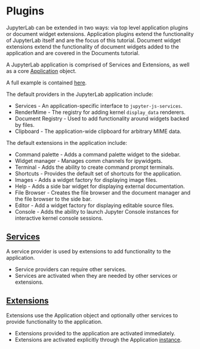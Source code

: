 # Plugins

JupyterLab can be extended in two ways: via top level application plugins
or document widget extensions.  Application plugins extend the 
functionality of JupyterLab itself and are the focus of this tutorial. 
Document widget extensions extend the functionality of document widgets added 
to the application and are covered in the Documents tutorial.

A JupyterLab application is comprised of Services and Extensions, as well as a 
core [Application](https://github.com/phosphorjs/phosphide/blob/master/src/core/application.ts) object.

A full example is contained [here](https://github.com/jupyter/jupyterlab/tree/master/examples/lab).

The default providers in the JupyterLab application include:
- Services - An application-specific interface to `jupyter-js-services`.
- RenderMime - The registry for adding kernel `display_data` renderers.
- Document Registry - Used to add functionality around widgets backed by files.
- Clipboard - The application-wide clipboard for arbitrary MIME data.

The default extensions in the application include:
- Command palette - Adds a command palette widget to the sidebar.
- Widget manager - Manages comm channels for ipywidgets.
- Terminal - Adds the ability to create command prompt terminals.
- Shortcuts - Provides the default set of shortcuts for the application.
- Images - Adds a widget factory for displaying image files.
- Help - Adds a side bar widget for displaying external documentation.
- File Browser - Creates the file browser and the document manager and the file browser to the side bar.
- Editor - Add a widget factory for displaying editable source files.
- Console - Adds the ability to launch Jupyter Console instances for
interactive kernel console sessions.

## [Services](https://github.com/phosphorjs/phosphide/blob/master/src/core/serviceregistry.ts) 
A service provider is used by extensions to add functionality to the
application. 
- Service providers can require other services.
- Services are activated when they are needed by other services or extensions.

## [Extensions](https://github.com/phosphorjs/phosphide/blob/master/src/core/extensionregistry.ts#L19) 
Extensions use the Application object and optionally other services to provide 
functionality to the application. 
- Extensions provided to the application are activated immediately. 
- Extensions are activated explicitly through the Application [instance](https://github.com/phosphorjs/phosphide/blob/master/src/core/application.ts#L71).
